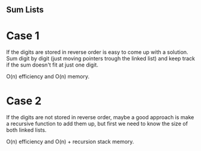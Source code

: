 ## Sum Lists

# Case 1

If the digits are stored in reverse order is easy to come up with a solution. Sum digit by digit (just moving pointers trough the linked list) and keep track if the sum doesn't fit at just one digit.

O(n) efficiency and O(n) memory.

# Case 2

If the digits are not stored in reverse order, maybe a good approach is make a recursive function to add them up, but first we need to know the size of both linked lists.

O(n) efficiency and O(n) + recursion stack memory.

